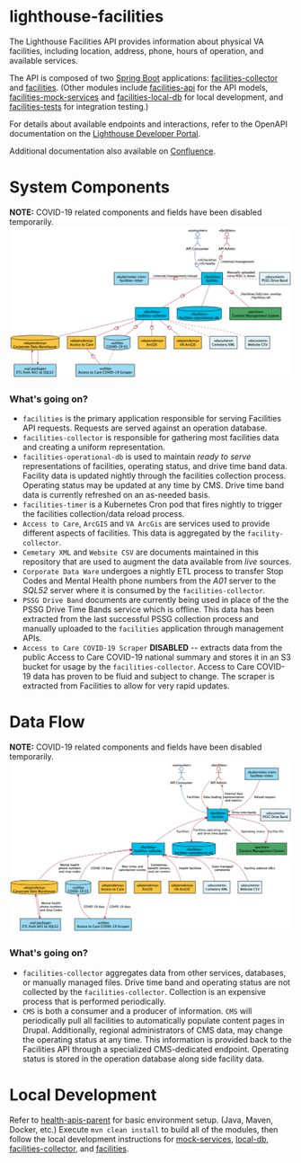 # lighthouse-facilities

The Lighthouse Facilities API provides information about physical VA facilities, including
location, address, phone, hours of operation, and available services.

The API is composed of two [Spring Boot](https://spring.io/projects/spring-boot)
applications: [facilities-collector](facilities-collector/README.md) and
[facilities](facilities/README.md).
(Other modules include
[facilities-api](facilities-api/README.md) for the API models,
[facilities-mock-services](facilities-mock-services/README.md) and
[facilities-local-db](facilities-local-db/README.md) for local development, and
[facilities-tests](facilities-tests/README.md)
for integration testing.)

For details about available endpoints and interactions, refer to the
OpenAPI documentation on the
[Lighthouse Developer Portal](https://developer.va.gov/explore/facilities/docs/facilities).

Additional documentation also available on
[Confluence](https://vasdvp.atlassian.net/wiki/spaces/LAP/pages/1104281647/Facilities+API).

# System Components
**NOTE:** COVID-19 related components and fields have been disabled temporarily.
![System Components](src/plantuml/system-components.png)

### What's going on?
* `facilities` is the primary application responsible for serving Facilities API requests. 
  Requests are served against an operation database.
* `facilities-collector` is responsible for gathering most facilities data and creating a
  uniform representation.
* `facilities-operational-db` is used to maintain _ready to serve_ representations of 
  facilities, operating status, and drive time band data. Facility data is updated nightly
  through the facilities collection process.
  Operating status may be updated at any time by CMS. 
  Drive time band data is currently refreshed on an as-needed basis.
* `facilities-timer` is a Kubernetes Cron pod that fires nightly to trigger the facilities
  collection/data reload process.
* `Access to Care`, `ArcGIS` and `VA ArcGis` are services used to provide different aspects
  of facilities. This data is aggregated by the `facility-collector`.
* `Cemetary XML` and `Website CSV` are documents maintained in this repository that are used
  to augment the data available from _live_ sources.
* `Corporate Data Ware` undergoes a nightly ETL process to transfer Stop Codes and Mental Health
  phone numbers from the _A01_ server to the _SQL52_ server where it is consumed by the 
  `facilities-collector`.  
* `PSSG Drive Band` documents are currently being used in place of the the PSSG Drive Time Bands
  service which is offline. This data has been extracted from the last successful PSSG collection
  process and manually uploaded to the `facilities` application through management APIs.
* `Access to Care COVID-19 Scraper` **DISABLED** -- extracts data from the public Access to Care COVID-19
  national summary and stores it in an S3 bucket for usage by the `facilities-collector`.
  Access to Care COVID-19 data has proven to be fluid and subject to change. The scraper
  is extracted from Facilities to allow for very rapid updates.

# Data Flow
**NOTE:** COVID-19 related components and fields have been disabled temporarily.
![Data Flow](src/plantuml/data-flow.png)

### What's going on?
* `facilities-collector` aggregates data from other services, databases, or manually managed
  files. Drive time band and operating status are not collected by the `facilities-collector`.
  Collection is an expensive process that is performed periodically.
* `CMS` is both a consumer and a producer of information. `CMS` will periodically pull all 
  facilities to automatically populate content pages in Drupal.
  Additionally, regional administrators of CMS data, may change the operating status at any time. 
  This information is provided back to the Facilities API through a specialized CMS-dedicated 
  endpoint. Operating status is stored in the operation database along side facility data. 

# Local Development

Refer to [health-apis-parent](https://github.com/department-of-veterans-affairs/health-apis-parent)
for basic environment setup. (Java, Maven, Docker, etc.)
Execute `mvn clean install` to build all of the modules, then follow the local development
instructions for [mock-services](facilities-mock-services/README.md#local-development),
[local-db](facilities-local-db/README.md#local-development),
[facilities-collector](facilities-collector/README.md#local-development),
and [facilities](facilities/README.md#local-development).
